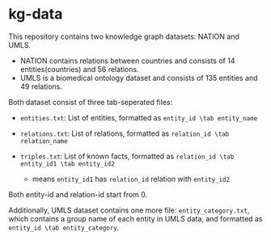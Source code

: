 # kg-data
This repository contains two knowledge graph datasets: NATION and UMLS. 

- NATION contains relations between countries and consists of 14 entities(countries) and 56 relations.
- UMLS is a biomedical ontology dataset and consists of 135 entities and 49 relations.

Both dataset consist of three tab-seperated files:

- `entities.txt`: List of entities, formatted as `entity_id \tab entity_name`

- `relations.txt`: List of relations, formatted as `relation_id \tab relation_name`

- `triples.txt`: List of known facts, formatted as `relation_id \tab entity_id1 \tab entity_id2`

  - means `entity_id1` has `relation_id` relation with `entity_id2` 

Both entity-id and relation-id start from 0.

Additionally, UMLS dataset contains one more file: `entity_category.txt`, which contains a group name of each entity in UMLS data,
and formatted as `entity_id \tab entity_category`.
